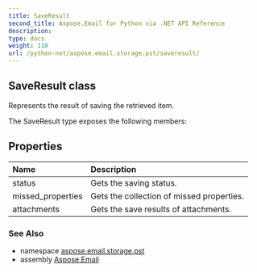 ```yaml
---
title: SaveResult
second_title: Aspose.Email for Python via .NET API Reference
description: 
type: docs
weight: 110
url: /python-net/aspose.email.storage.pst/saveresult/
---
```


## SaveResult class

Represents the result of saving the retrieved item.

The SaveResult type exposes the following members:
## Properties
| Name | Description |
| :- | :- |
|status|Gets the saving status.|
|missed_properties|Gets the collection of missed properties.|
|attachments|Gets the save results of attachments.|

### See Also

* namespace [aspose.email.storage.pst](/python-net/aspose.email.storage.pst/)
* assembly [Aspose.Email](/python-net/)


